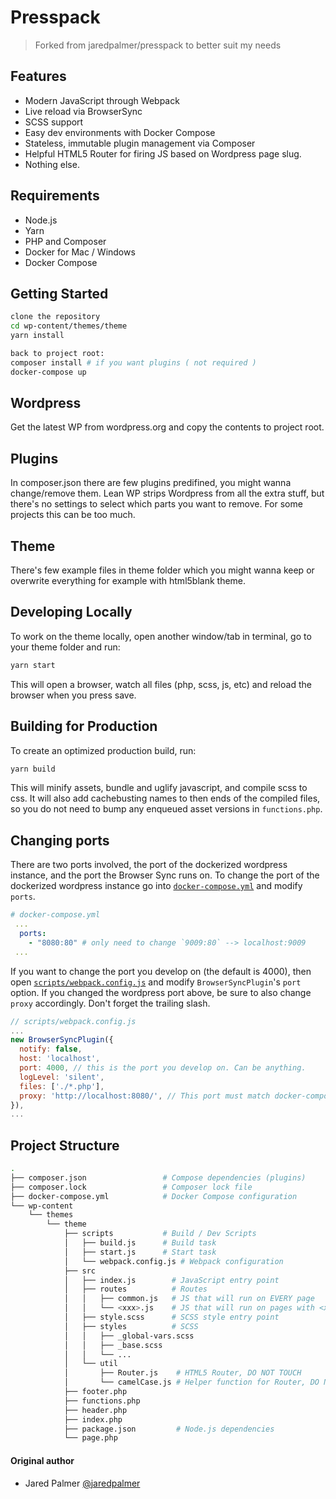 # Presspack

> Forked from jaredpalmer/presspack to better suit my needs

## Features

- Modern JavaScript through Webpack
- Live reload via BrowserSync
- SCSS support
- Easy dev environments with Docker Compose
- Stateless, immutable plugin management via Composer
- Helpful HTML5 Router for firing JS based on Wordpress page slug.
- Nothing else.

## Requirements

- Node.js
- Yarn
- PHP and Composer
- Docker for Mac / Windows
- Docker Compose

## Getting Started
```bash
clone the repository
cd wp-content/themes/theme
yarn install

back to project root:
composer install # if you want plugins ( not required )
docker-compose up 
```

## Wordpress
Get the latest WP from wordpress.org and copy the contents to project root.

## Plugins
In composer.json there are few plugins predifined, you might wanna change/remove them. Lean WP strips Wordpress from all the extra stuff, but there's no settings to select which parts you want to remove. For some projects this can be too much.

## Theme
There's few example files in theme folder which you might wanna keep or overwrite everything for example with html5blank theme.

## Developing Locally
To work on the theme locally, open another window/tab in terminal, go to your theme folder and run:

```bash
yarn start
```

This will open a browser, watch all files (php, scss, js, etc) and reload the 
browser when you press save. 

## Building for Production
To create an optimized production build, run:

```bash
yarn build
```

This will minify assets, bundle and uglify javascript, and compile scss to css.
It will also add cachebusting names to then ends of the compiled files, so you
do not need to bump any enqueued asset versions in `functions.php`.


## Changing ports

There are two ports involved, the port of the dockerized wordpress instance, 
and the port the Browser Sync runs on. To change the port of the dockerized 
wordpress instance go into [`docker-compose.yml`](docker-compose.yml#L25) and 
modify `ports`. 

```yml
# docker-compose.yml
 ...
  ports:
    - "8080:80" # only need to change `9009:80` --> localhost:9009
 ...
```

If you want to change the port you develop on (the default is 4000), then open
[`scripts/webpack.config.js`](scripts/webpack.config.js#L119) and modify
`BrowserSyncPlugin`'s `port` option. If you changed the wordpress port above,
be sure to also change `proxy` accordingly. Don't forget the trailing slash.

```js
// scripts/webpack.config.js
...
new BrowserSyncPlugin({
  notify: false,
  host: 'localhost', 
  port: 4000, // this is the port you develop on. Can be anything.
  logLevel: 'silent',
  files: ['./*.php'],
  proxy: 'http://localhost:8080/', // This port must match docker-compose.yml
}),
...
```

## Project Structure

```bash
.
├── composer.json                 # Compose dependencies (plugins)
├── composer.lock                 # Composer lock file
├── docker-compose.yml            # Docker Compose configuration
└── wp-content
    └── themes
        └── theme
            ├── scripts           # Build / Dev Scripts
            │   ├── build.js      # Build task
            │   ├── start.js      # Start task
            │   └── webpack.config.js # Webpack configuration   
            ├── src
            │   ├── index.js        # JavaScript entry point
            │   ├── routes          # Routes
            │   │   ├── common.js   # JS that will run on EVERY page
            │   │   └── <xxx>.js    # JS that will run on pages with <xxx> slug 
            │   ├── style.scss      # SCSS style entry point
            │   ├── styles          # SCSS
            │   │   ├── _global-vars.scss
            │   │   ├── _base.scss
            │   │   └── ...
            │   └── util
            │       ├── Router.js    # HTML5 Router, DO NOT TOUCH
            │       └── camelCase.js # Helper function for Router, DO NOT TOUCH
            ├── footer.php
            ├── functions.php
            ├── header.php
            ├── index.php
            ├── package.json         # Node.js dependencies
            └── page.php
```

#### Original author
- Jared Palmer [@jaredpalmer](https://twitter.com/jaredpalmer)
